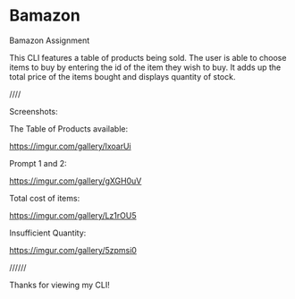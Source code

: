 # Bamazon

Bamazon Assignment

This CLI features a table of products being sold. The user is able to choose items to buy by entering the id of the item they wish to buy. It adds up the total price of the items bought and displays quantity of stock.

////

Screenshots:

The Table of Products available:

https://imgur.com/gallery/IxoarUi

Prompt 1 and 2:

https://imgur.com/gallery/gXGH0uV

Total cost of items:

https://imgur.com/gallery/Lz1rOU5

Insufficient Quantity:

https://imgur.com/gallery/5zpmsi0

//////

Thanks for viewing my CLI!
